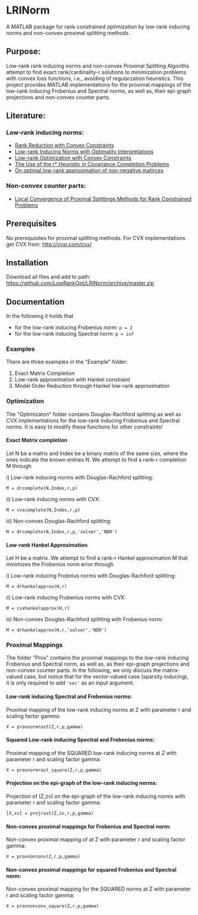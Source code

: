 # LRINorm
A MATLAB package for rank constrained optimization by low-rank inducing norms and non-convex proximal splitting methods.

## Purpose:
Low-rank rank inducing norms and non-convex Proximal Splitting Algoriths attempt to find exact rank/cardinality-r solutions to minimization problems with convex loss functions, i.e., avoiding of regularzation heuristics. This project provides MATLAB implementations for the proximal mappings of the low-rank inducing Frobenius and Spectral norms, as well as, their epi-graph projections and non-convex counter parts.

## Literature:

### Low-rank inducing norms: 
* [Rank Reduction with Convex Constraints](https://lup.lub.lu.se/search/publication/54cb814f-59fe-4bc9-a7ef-773cbcf06889)
* [Low-rank Inducing Norms with Optimality Interpretations](https://arxiv.org/abs/1612.03186)
* [Low-rank Optimization with Convex Constraints](https://arxiv.org/abs/1606.01793)
* [The Use of the r* Heuristic in Covariance Completion Problems](http://www.control.lth.se/index.php?mact=ReglerPublicationsB,cntnt01,showpublication,0&cntnt01LUPid=a61669c7-29b9-41ee-82da-9c825b08f8d8&cntnt01returnid=60)
* [On optimal low-rank approximation of non-negative matirces](http://lup.lub.lu.se/search/ws/files/21812505/2015cdcGrusslerRantzer.pdf)

### Non-convex counter parts:
* [Local Convergence of Proximal Splittinge Methods for Rank Constrained Problems](https://arxiv.org/abs/1710.04248)

## Prerequisites
No prerequisites for proximal splitting methods. 
For CVX implementations get CVX from: http://cvxr.com/cvx/

## Installation

Download all files and add to path: https://github.com/LowRankOpt/LRINorm/archive/master.zip 

## Documentation
In the following it holds that
* for the low-rank inducing Frobenius norm: ``p = 2``
* for the low-rank inducing Spectral norm:  ``p = inf``

### Examples
There are three examples in the "Example" folder:

1. Exact Matrix Completion
2. Low-rank approximation with Hankel constraint
3. Model Order Reduction through Hankel low-rank approximation

### Optimization

The "Optimizaton" folder contains Douglas-Rachford splitting as well as CVX implementations for the low-rank inducing Frobenius and Spectral norms. It is easy to modify these functions for other constraints!

#### Exact Matrix completion

Let N be a matrix and Index be a binary matrix of the same size, where the ones indicate the known entries N. We attempt to find a rank-r completion M through

i) Low-rank inducing norms with Douglas-Rachford splitting:

```
M = drcomplete(N,Index,r,p)
```

ii) Low-rank inducing norms with CVX:

```
M = cvxcomplete(N,Index,r,p)
```

iii) Non-convex Douglas-Rachford splitting:

```
M = drcomplete(N,Index,r,p,'solver','NDR')
```

#### Low-rank Hankel Approximation

Let H be a matrix. We attempt to find a rank-r Hankel approximation M that minimizes the Frobenius norm error through

i) Low-rank inducing Frobnius norms with Douglas-Rachford splitting:

```
M = drhankelapprox(H,r)
```

ii) Low-rank inducing Frobenius norms with CVX:

```
M = cvxhankelapprox(H,r)
```

iii) Non-convex Douglas-Rachford splitting with Frobenius norm:

```
M = drhankelapprox(H,r,'solver','NDR')
```

### Proximal Mappings
The folder "Prox" contains the proximal mappings to the low-rank inducing Frobenius and Spectral norm, as well as, as their epi-graph projections and non-convex counter parts. In the following, we only discuss the matrix-valued case, but notice that for the vector-valued case (sparsity inducing), it is only required to add ``'vec'`` as an input argument. 

#### Low-rank inducing Spectral and Frobenius norms: 

Proximal mapping of the low-rank inducing norms at Z with parameter r and scaling factor gamma:
```
X = proxnormrast(Z,r,p,gamma)
```
#### Squared Low-rank inducing Spectral and Frobenius norms: 
Proximal mapping of the SQUARED low-rank inducing norms at Z with parameter r and scaling factor gamma:
```
X = proxnormrast_square(Z,r,p,gamma)
```
#### Projection on the epi-graph of the low-rank inducing norms: 
Projection of (Z,zv) on the epi-graph of the low-rank inducing norms with parameter r and scaling factor gamma:
```
[X,xv] = projrast(Z,zv,r,p,gamma)
```

#### Non-convex proximal mappings for Frobenius and Spectral norm: 

Non-convex proximal mapping of at Z with parameter r and scaling factor gamma:
```
X = proxnonconv(Z,r,p,gamma)
```
#### Non-convex proximal mappings for squared Frobenius and Spectral norm:
Non-convex proximal mapping for the SQUARED norms at Z with parameter r and scaling factor gamma:
```
X = proxnonconv_square(Z,r,p,gamma)
```
